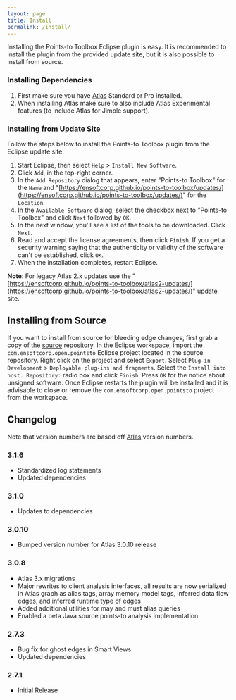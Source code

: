 ```yaml
---
layout: page
title: Install
permalink: /install/
---
```


Installing the Points-to Toolbox Eclipse plugin is easy.  It is recommended to install the plugin from the provided update site, but it is also possible to install from source.
        
### Installing Dependencies
1. First make sure you have [Atlas](http://www.ensoftcorp.com/atlas/download/) Standard or Pro installed.
2. When installing Atlas make sure to also include Atlas Experimental features (to include Atlas for Jimple support).
        
### Installing from Update Site
Follow the steps below to install the Points-to Toolbox plugin from the Eclipse update site.

1. Start Eclipse, then select `Help` &gt; `Install New Software`.
2. Click `Add`, in the top-right corner.
3. In the `Add Repository` dialog that appears, enter &quot;Points-to Toolbox&quot; for the `Name` and &quot;[https://ensoftcorp.github.io/points-to-toolbox/updates/](https://ensoftcorp.github.io/points-to-toolbox/updates/)&quot; for the `Location`.
4. In the `Available Software` dialog, select the checkbox next to "Points-to Toolbox" and click `Next` followed by `OK`.
5. In the next window, you'll see a list of the tools to be downloaded. Click `Next`.
6. Read and accept the license agreements, then click `Finish`. If you get a security warning saying that the authenticity or validity of the software can't be established, click `OK`.
7. When the installation completes, restart Eclipse.

**Note**: For legacy Atlas 2.x updates use the "[https://ensoftcorp.github.io/points-to-toolbox/atlas2-updates/](https://ensoftcorp.github.io/points-to-toolbox/atlas2-updates/)" update site.

## Installing from Source
If you want to install from source for bleeding edge changes, first grab a copy of the [source](https://github.com/EnSoftCorp/points-to-toolbox) repository. In the Eclipse workspace, import the `com.ensoftcorp.open.pointsto` Eclipse project located in the source repository.  Right click on the project and select `Export`.  Select `Plug-in Development` &gt; `Deployable plug-ins and fragments`.  Select the `Install into host. Repository:` radio box and click `Finish`.  Press `OK` for the notice about unsigned software.  Once Eclipse restarts the plugin will be installed and it is advisable to close or remove the `com.ensoftcorp.open.pointsto` project from the workspace.

## Changelog
Note that version numbers are based off [Atlas](http://www.ensoftcorp.com/atlas/download/) version numbers.

### 3.1.6
- Standardized log statements
- Updated dependencies

### 3.1.0
- Updates to dependencies

### 3.0.10
- Bumped version number for Atlas 3.0.10 release

### 3.0.8
- Atlas 3.x migrations
- Major rewrites to client analysis interfaces, all results are now serialized in Atlas graph as alias tags, array memory model tags, inferred data flow edges, and inferred runtime type of edges
- Added additional utilities for may and must alias queries
- Enabled a beta Java source points-to analysis implementation

### 2.7.3
- Bug fix for ghost edges in Smart Views
- Updated dependencies

### 2.7.1
- Initial Release